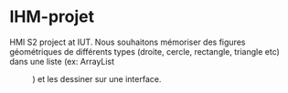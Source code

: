 # IHM-projet
HMI S2 project at IUT.
Nous souhaitons mémoriser des figures géométriques de différents types (droite, cercle, rectangle, triangle etc) dans une liste 
(ex: ArrayList<Figure>) et les dessiner sur une interface.
